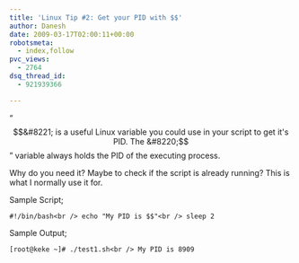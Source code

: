 ```yaml
---
title: 'Linux Tip #2: Get your PID with $$'
author: Danesh
date: 2009-03-17T02:00:11+00:00
robotsmeta:
  - index,follow
pvc_views:
  - 2764
dsq_thread_id:
  - 921939366

---
```

&#8220;$$&#8221; is a useful Linux variable you could use in your script to get it's PID. The &#8220;$$&#8221; variable always holds the PID of the executing process. 

Why do you need it? Maybe to check if the script is already running? This is what I normally use it for.

Sample Script;

`#!/bin/bash<br />
echo "My PID is $$"<br />
sleep 2`

Sample Output;

`[root@keke ~]# ./test1.sh<br />
My PID is 8909`